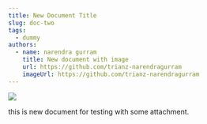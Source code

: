 ```yaml
---
title: New Document Title
slug: doc-two
tags:
  - dummy
authors:
  - name: narendra gurram
    title: New document with image
    url: https://github.com/trianz-narendragurram
    imageUrl: https://github.com/trianz-narendragurram
---
```

![](/img/extrica-logo.svg)

this is new document for testing with some attachment.
